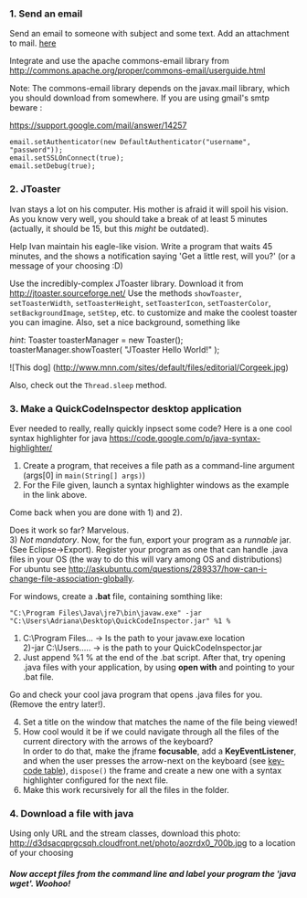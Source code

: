 ### 1. Send an email

Send an email to someone with subject and some text. Add an attachment to mail.  [here](http://d3dsacqprgcsqh.cloudfront.net/photo/azbW3zq_460sa_v1.gif)

Integrate and use the apache commons-email library from http://commons.apache.org/proper/commons-email/userguide.html

Note: The commons-email library depends on the javax.mail library, which you should download from somewhere. 
If you are using gmail's smtp beware :

https://support.google.com/mail/answer/14257
```
email.setAuthenticator(new DefaultAuthenticator("username", "password"));
email.setSSLOnConnect(true);
email.setDebug(true);
```

### 2. JToaster

Ivan stays a lot on his computer. His mother is afraid it will spoil his vision.
As you know very well, you should take a break of at least 5 minutes (actually, it should be 15, but this *might* be outdated).

Help Ivan maintain his eagle-like vision. Write a program that waits 45 minutes, and the shows a notification saying 'Get a little rest, will you?' (or a message of your choosing :D) 

Use the incredibly-complex JToaster library. Download it from http://jtoaster.sourceforge.net/
Use the methods `showToaster`, `setToasterWidth`, `setToasterHeight`, `setToasterIcon`, `setToasterColor`, `setBackgroundImage`, `setStep`, etc. to customize and make the coolest toaster you can imagine. Also, set a nice background, something like

*hint*: Toaster toasterManager = new Toaster();
toasterManager.showToaster( "JToaster Hello World!" );

![This dog] (http://www.mnn.com/sites/default/files/editorial/Corgeek.jpg)

  
Also, check out the `Thread.sleep` method.


### 3. Make a QuickCodeInspector desktop application

Ever needed to really, really quickly inpsect some code?
Here is a one cool syntax highlighter for java https://code.google.com/p/java-syntax-highlighter/  

1) Create a program, that receives a file path as a command-line argument (args[0] in `main(String[] args)`)  
2) For the File given, launch a syntax highlighter windows as the example in the link above.  

Come back when you are done with 1) and 2).   

Does it work so far? Marvelous.   
3) *Not mandatory*. Now, for the fun, export your program as a *runnable* jar. (See Eclipse->Export). Register your program as one that can handle .java files in your OS (the way to do this will vary among OS and distributions)  
For ubuntu see http://askubuntu.com/questions/289337/how-can-i-change-file-association-globally.  

For windows, create a **.bat** file, containing somthing like:
```
"C:\Program Files\Java\jre7\bin\javaw.exe" -jar "C:\Users\Adriana\Desktop\QuickCodeInspector.jar" %1 %
```
1) C:\Program Files... -> Is the path to your javaw.exe location  
2)-jar C:\Users.....  -> is the path to your QuickCodeInspector.jar  
3) Just append %1 % at the end of the .bat script.
After that, try opening .java files with your application, by using **open with** and pointing to your .bat file. 

Go and check your cool java program that opens .java files for you. (Remove the entry later!).  

4) Set a title on the window that matches the name of the file being viewed!  
5) How cool would it be if we could navigate through all the files of the current directory with the arrows of the keyboard?   
In order to do that, make the jframe **focusable**, add a **KeyEventListener**, and when the user presses the arrow-next on the keyboard (see [key-code table](http://www.foreui.com/articles/Key_Code_Table.htm)), `dispose()` the frame and create a new one with a syntax highlighter configured for the next file.   
6) Make this work recursively for all the files in the folder.  

### 4. Download a file with java
Using only URL and the stream classes, download this photo: http://d3dsacqprgcsqh.cloudfront.net/photo/aozrdx0_700b.jpg to a location of your choosing

##### Now accept files from the command line and label your program the 'java wget'. Woohoo!
 

